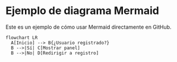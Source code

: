 # Ejemplo de diagrama Mermaid

Este es un ejemplo de cómo usar Mermaid directamente en GitHub.

```mermaid
flowchart LR
  A[Inicio] --> B{¿Usuario registrado?}
  B -->|Sí| C[Mostrar panel]
  B -->|No| D[Redirigir a registro]


